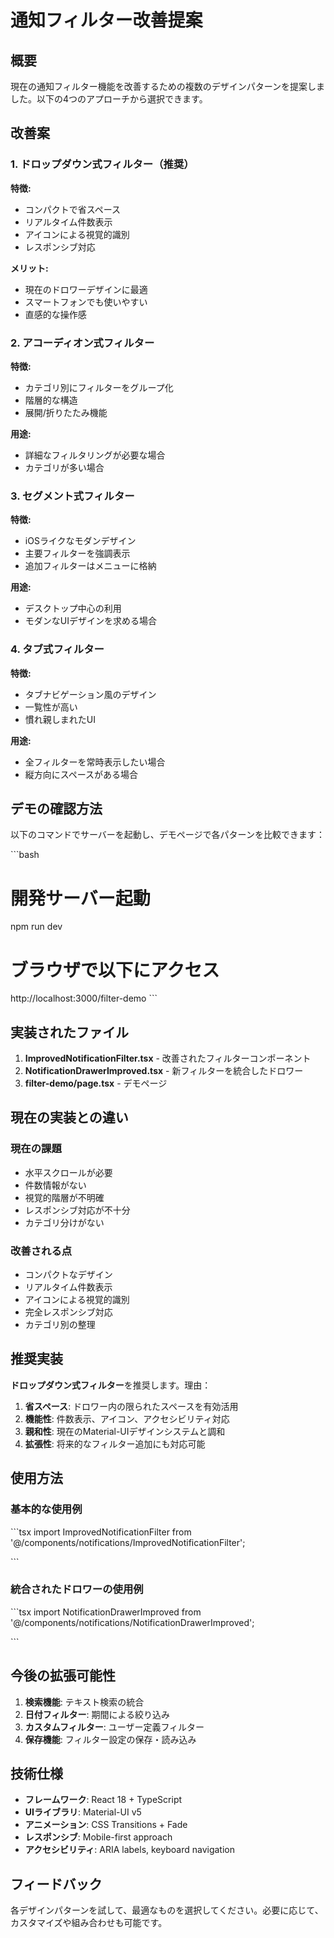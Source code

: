 # 通知フィルター改善提案

## 概要

現在の通知フィルター機能を改善するための複数のデザインパターンを提案しました。以下の4つのアプローチから選択できます。

## 改善案

### 1. ドロップダウン式フィルター（推奨）

**特徴:**
- コンパクトで省スペース
- リアルタイム件数表示
- アイコンによる視覚的識別
- レスポンシブ対応

**メリット:**
- 現在のドロワーデザインに最適
- スマートフォンでも使いやすい
- 直感的な操作感

### 2. アコーディオン式フィルター

**特徴:**
- カテゴリ別にフィルターをグループ化
- 階層的な構造
- 展開/折りたたみ機能

**用途:**
- 詳細なフィルタリングが必要な場合
- カテゴリが多い場合

### 3. セグメント式フィルター

**特徴:**
- iOSライクなモダンデザイン
- 主要フィルターを強調表示
- 追加フィルターはメニューに格納

**用途:**
- デスクトップ中心の利用
- モダンなUIデザインを求める場合

### 4. タブ式フィルター

**特徴:**
- タブナビゲーション風のデザイン
- 一覧性が高い
- 慣れ親しまれたUI

**用途:**
- 全フィルターを常時表示したい場合
- 縦方向にスペースがある場合

## デモの確認方法

以下のコマンドでサーバーを起動し、デモページで各パターンを比較できます：

\`\`\`bash
# 開発サーバー起動
npm run dev

# ブラウザで以下にアクセス
http://localhost:3000/filter-demo
\`\`\`

## 実装されたファイル

1. **ImprovedNotificationFilter.tsx** - 改善されたフィルターコンポーネント
2. **NotificationDrawerImproved.tsx** - 新フィルターを統合したドロワー
3. **filter-demo/page.tsx** - デモページ

## 現在の実装との違い

### 現在の課題
- 水平スクロールが必要
- 件数情報がない
- 視覚的階層が不明確
- レスポンシブ対応が不十分
- カテゴリ分けがない

### 改善される点
- コンパクトなデザイン
- リアルタイム件数表示
- アイコンによる視覚的識別
- 完全レスポンシブ対応
- カテゴリ別の整理

## 推奨実装

**ドロップダウン式フィルター**を推奨します。理由：

1. **省スペース**: ドロワー内の限られたスペースを有効活用
2. **機能性**: 件数表示、アイコン、アクセシビリティ対応
3. **親和性**: 現在のMaterial-UIデザインシステムと調和
4. **拡張性**: 将来的なフィルター追加にも対応可能

## 使用方法

### 基本的な使用例

\`\`\`tsx
import ImprovedNotificationFilter from '@/components/notifications/ImprovedNotificationFilter';

<ImprovedNotificationFilter
  variant="dropdown"
  filter={currentFilter}
  onFilterChange={handleFilterChange}
  filterCounts={counts}
/>
\`\`\`

### 統合されたドロワーの使用例

\`\`\`tsx
import NotificationDrawerImproved from '@/components/notifications/NotificationDrawerImproved';

<NotificationDrawerImproved
  open={drawerOpen}
  notifications={filteredNotifications}
  filter={filter}
  unreadCount={unreadCount}
  onClose={handleClose}
  onFilterChange={handleFilterChange}
  onMarkAsRead={handleMarkAsRead}
  filterVariant="dropdown"
/>
\`\`\`

## 今後の拡張可能性

1. **検索機能**: テキスト検索の統合
2. **日付フィルター**: 期間による絞り込み
3. **カスタムフィルター**: ユーザー定義フィルター
4. **保存機能**: フィルター設定の保存・読み込み

## 技術仕様

- **フレームワーク**: React 18 + TypeScript
- **UIライブラリ**: Material-UI v5
- **アニメーション**: CSS Transitions + Fade
- **レスポンシブ**: Mobile-first approach
- **アクセシビリティ**: ARIA labels, keyboard navigation

## フィードバック

各デザインパターンを試して、最適なものを選択してください。必要に応じて、カスタマイズや組み合わせも可能です。